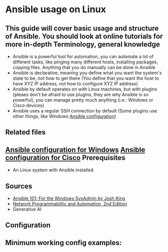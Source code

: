 # Ansible usage on Linux

This guide will cover basic usage and structure of Ansible. You should look at online tutorials for more in-depth 
Terminology, general knowledge
---
- Ansible is a powerful tool for automation, you can automate a lot of different tasks, like pinging many different hosts, installing packages, copying files. Anything that you do manually can be done in Ansible
- Ansible is declarative, meaning you define what you want the system's state to be, not how to get there (You define that you want the host to have XYZ IP address, not how to configure XYZ IP address)
- Ansible by default operates on with Linux machines, but with plugins (pleaes don't be afraid to use plugins, they are why Ansible is so powerful), you can manage pretty much anything (i.e.: Windows or Cisco devices)
- Ansible uses a regular SSH connection by default (Some plugins use other things, like Windows [Ansible configuration](../../Cisco/Other/Ansible%20configuration.md))

Related files
---
[Ansible configuration for Windows](../../Windows/Ansible%20configuration.md)
[Ansible configuration for Cisco](../../Cisco/Other/Ansible%20configuration.md)
Prerequisites
---
- An Linux system with Ansible installed.

Sources
---
- [Ansible 101: For the Windows SysAdmin by Josh King](https://www.youtube.com/watch?v=SqO2HkKep90)
- [Network Programmability and Automation, 2nd Edition](https://www.oreilly.com/library/view/network-programmability-and/9781098110826/)
- Generative AI

Configuration
---


Minimum working config examples:
---